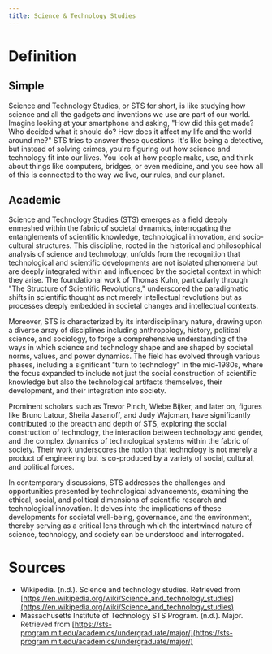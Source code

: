 ```yaml
---
title: Science & Technology Studies
---
```

# Definition

## Simple

Science and Technology Studies, or STS for short, is like studying how science and all the gadgets and inventions we use are part of our world. Imagine looking at your smartphone and asking, "How did this get made? Who decided what it should do? How does it affect my life and the world around me?" STS tries to answer these questions. It's like being a detective, but instead of solving crimes, you're figuring out how science and technology fit into our lives. You look at how people make, use, and think about things like computers, bridges, or even medicine, and you see how all of this is connected to the way we live, our rules, and our planet.

## Academic

Science and Technology Studies (STS) emerges as a field deeply enmeshed within the fabric of societal dynamics, interrogating the entanglements of scientific knowledge, technological innovation, and socio-cultural structures. This discipline, rooted in the historical and philosophical analysis of science and technology, unfolds from the recognition that technological and scientific developments are not isolated phenomena but are deeply integrated within and influenced by the societal context in which they arise. The foundational work of Thomas Kuhn, particularly through "The Structure of Scientific Revolutions," underscored the paradigmatic shifts in scientific thought as not merely intellectual revolutions but as processes deeply embedded in societal changes and intellectual contexts​​.

Moreover, STS is characterized by its interdisciplinary nature, drawing upon a diverse array of disciplines including anthropology, history, political science, and sociology, to forge a comprehensive understanding of the ways in which science and technology shape and are shaped by societal norms, values, and power dynamics. The field has evolved through various phases, including a significant "turn to technology" in the mid-1980s, where the focus expanded to include not just the social construction of scientific knowledge but also the technological artifacts themselves, their development, and their integration into society​​.

Prominent scholars such as Trevor Pinch, Wiebe Bijker, and later on, figures like Bruno Latour, Sheila Jasanoff, and Judy Wajcman, have significantly contributed to the breadth and depth of STS, exploring the social construction of technology, the interaction between technology and gender, and the complex dynamics of technological systems within the fabric of society. Their work underscores the notion that technology is not merely a product of engineering but is co-produced by a variety of social, cultural, and political forces​​.

In contemporary discussions, STS addresses the challenges and opportunities presented by technological advancements, examining the ethical, social, and political dimensions of scientific research and technological innovation. It delves into the implications of these developments for societal well-being, governance, and the environment, thereby serving as a critical lens through which the intertwined nature of science, technology, and society can be understood and interrogated.

# Sources

- Wikipedia. (n.d.). Science and technology studies. Retrieved from [https://en.wikipedia.org/wiki/Science_and_technology_studies](https://en.wikipedia.org/wiki/Science_and_technology_studies)
- Massachusetts Institute of Technology STS Program. (n.d.). Major. Retrieved from [https://sts-program.mit.edu/academics/undergraduate/major/](https://sts-program.mit.edu/academics/undergraduate/major/)